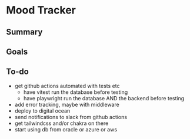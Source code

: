 # Mood Tracker

## Summary

## Goals

## To-do

- get github actions automated with tests etc
  - have vitest run the database before testing
  - have playwright run the database AND the backend before testing
- add error tracking, maybe with middleware
- deploy to digital ocean
- send notifications to slack from github actions
- get tailwindcss and/or chakra on there
- start using db from oracle or azure or aws
